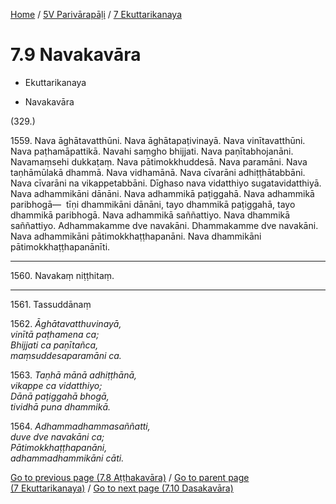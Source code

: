 
[Home](/) / [5V Parivārapāḷi](../../5V.md) / [7 Ekuttarikanaya](../7.md)

# 7.9 Navakavāra

* Ekuttarikanaya

* Navakavāra

(329.)

1559\. Nava āghātavatthūni. Nava āghātapaṭivinayā. Nava vinītavatthūni. Nava paṭhamāpattikā. Navahi saṃgho bhijjati. Nava paṇītabhojanāni. Navamaṃsehi dukkaṭaṃ. Nava pātimokkhuddesā. Nava paramāni. Nava taṇhāmūlakā dhammā. Nava vidhamānā. Nava cīvarāni adhiṭṭhātabbāni. Nava cīvarāni na vikappetabbāni. Dīghaso nava vidatthiyo sugatavidatthiyā. Nava adhammikāni dānāni. Nava adhammikā paṭiggahā. Nava adhammikā paribhogā—  tīṇi dhammikāni dānāni, tayo dhammikā paṭiggahā, tayo dhammikā paribhogā. Nava adhammikā saññattiyo. Nava dhammikā saññattiyo. Adhammakamme dve navakāni. Dhammakamme dve navakāni. Nava adhammikāni pātimokkhaṭṭhapanāni. Nava dhammikāni pātimokkhaṭṭhapanānīti.

---

1560\. Navakaṃ niṭṭhitaṃ.



---

1561\. Tassuddānaṃ



1562\. _Āghātavatthuvinayā,_  
_vinītā paṭhamena ca;_  
_Bhijjati ca paṇītañca,_  
_maṃsuddesaparamāni ca._  


1563\. _Taṇhā mānā adhiṭṭhānā,_  
_vikappe ca vidatthiyo;_  
_Dānā paṭiggahā bhogā,_  
_tividhā puna dhammikā._  


1564\. _Adhammadhammasaññatti,_  
_duve dve navakāni ca;_  
_Pātimokkhaṭṭhapanāni,_  
_adhammadhammikāni cāti._  


[Go to previous page (7.8 Aṭṭhakavāra)](7.8.md) / [Go to parent page (7 Ekuttarikanaya)](../7.md) / [Go to next page (7.10 Dasakavāra)](7.10.md)



